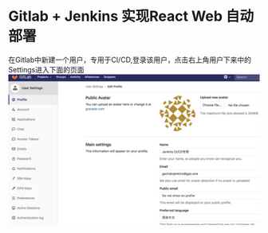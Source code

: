 # Gitlab + Jenkins 实现React Web 自动部署

在Gitlab中新建一个用户，专用于CI/CD,登录该用户，点击右上角用户下来中的Settings进入下面的页面![](/chi-xu-ji-cheng/jenkins/images/gitlab-accessToken-1.jpg)

